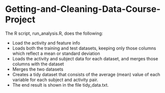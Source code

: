 # Getting-and-Cleaning-Data-Course-Project

The R script, run_analysis.R, does the following:

* Load the activity and feature info
* Loads both the training and test datasets, keeping only those columns which reflect a mean or standard deviation
* Loads the activity and subject data for each dataset, and merges those columns with the dataset
* Merges the two datasets
* Creates a tidy dataset that consists of the average (mean) value of each variable for each subject and activity pair.
* The end result is shown in the file tidy_data.txt.
